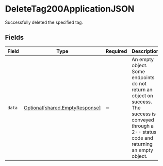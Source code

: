 # DeleteTag200ApplicationJSON

Successfully deleted the specified tag.


## Fields

| Field                                                                                                                                                | Type                                                                                                                                                 | Required                                                                                                                                             | Description                                                                                                                                          |
| ---------------------------------------------------------------------------------------------------------------------------------------------------- | ---------------------------------------------------------------------------------------------------------------------------------------------------- | ---------------------------------------------------------------------------------------------------------------------------------------------------- | ---------------------------------------------------------------------------------------------------------------------------------------------------- |
| `data`                                                                                                                                               | [Optional[shared.EmptyResponse]](../../models/shared/emptyresponse.md)                                                                               | :heavy_minus_sign:                                                                                                                                   | An empty object. Some endpoints do not return an object on success. The success is conveyed through a 2-- status code and returning an empty object. |